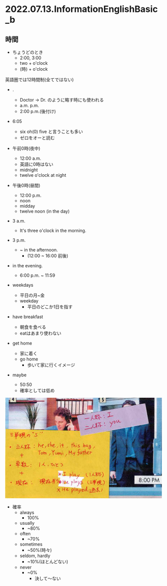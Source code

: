 # 2022.07.13.InformationEnglishBasic_b
## 時間
- ちょうどのとき
  - 2:00, 3:00
  - two + o'clock
  - (時) + o'clock

英語圏では12時間制(全てではない)

- .
  - Doctor → Dr. のように略す時にも使われる
  - a.m. p.m.
  - 2:00 p.m.(後付け)

- 6:05
  - six oh(0) five と言うことも多い
  - ゼロをオーと読む

- 午前0時(夜中)
  - 12:00 a.m.
  - 英語に0時はない
  - midnight
  - twelve o'clock at night


- 午後0時(昼間)
  - 12:00 p.m.
  - noon
  - midday
  - twelve noon (in the day)


- 3 a.m.
  - It's three o'clock in the morning.
- 3 p.m.
  - ~ in the afternoon.
    - (12:00 ~ 16:00 前後)
- in the evening.
  - 6:00 p.m. ~ 11:59

- weekdays
  - 平日の月~金
  - weekday
    - 平日のどこか1日を指す

- have breakfast
  - 朝食を食べる
  - eatはあまり使わない

- get home
  - 家に着く
  - go home
    - 歩いて家に行くイメージ

- maybe
  - 50:50
  - 確率としては低め


![picture 1](../../../images/8223b63bfe4b58ac09fa2a8e127c7ba07dc17b5f3a4974444ed03b32257e98b1.png)


- 確率
  - always
    - 100%
  - usually
    - ~80%
  - often
    - ~70%
  - sometimes
    - ~50%(時々)
  - seldom, hardly
    - ~10%(ほとんどない)
  - never
    - ~0%
      - 決して～ない
